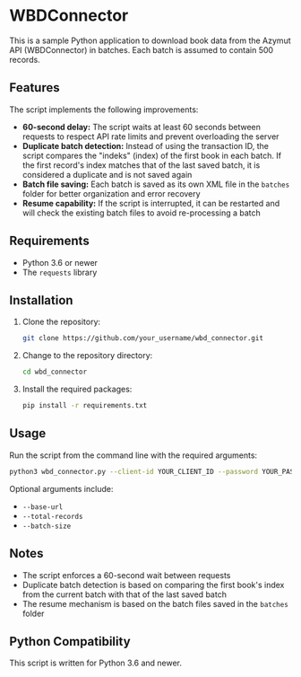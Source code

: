 # WBDConnector
This is a sample Python application to download book data from the Azymut API (WBDConnector) in batches. Each batch is assumed to contain 500 records.
## Features
The script implements the following improvements:
* **60-second delay:** The script waits at least 60 seconds between requests to respect API rate limits and prevent overloading the server
* **Duplicate batch detection:** Instead of using the transaction ID, the script compares the "indeks" (index) of the first book in each batch. If the first record's index matches that of the last saved batch, it is considered a duplicate and is not saved again
* **Batch file saving:** Each batch is saved as its own XML file in the `batches` folder for better organization and error recovery
* **Resume capability:** If the script is interrupted, it can be restarted and will check the existing batch files to avoid re-processing a batch

## Requirements
* Python 3.6 or newer
* The `requests` library

## Installation
1. Clone the repository:
   ```bash
   git clone https://github.com/your_username/wbd_connector.git
   ```
2. Change to the repository directory:
   ```bash
   cd wbd_connector
   ```
3. Install the required packages:
   ```bash
   pip install -r requirements.txt
   ```
## Usage
Run the script from the command line with the required arguments:
   ```bash
   python3 wbd_connector.py --client-id YOUR_CLIENT_ID --password YOUR_PASSWORD
   ```
Optional arguments include:
- `--base-url`
- `--total-records`
- `--batch-size`
## Notes
* The script enforces a 60-second wait between requests
* Duplicate batch detection is based on comparing the first book's index from the current batch with that of the last saved batch
* The resume mechanism is based on the batch files saved in the `batches` folder

## Python Compatibility
This script is written for Python 3.6 and newer.
